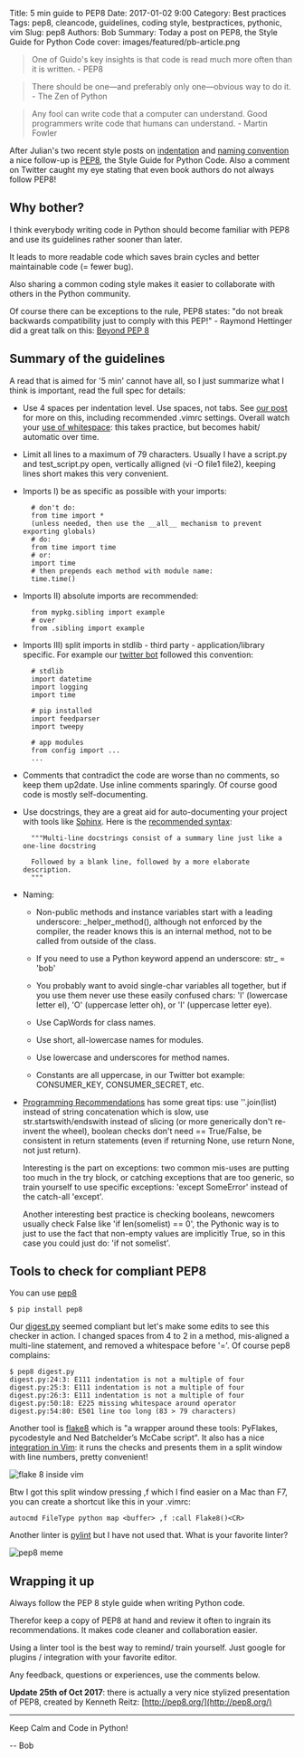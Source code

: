 Title: 5 min guide to PEP8
Date: 2017-01-02 9:00
Category: Best practices
Tags: pep8, cleancode, guidelines, coding style, bestpractices, pythonic, vim
Slug: pep8
Authors: Bob
Summary: Today a post on PEP8, the Style Guide for Python Code
cover: images/featured/pb-article.png

> One of Guido's key insights is that code is read much more often than it is written. - PEP8

> There should be one—and preferably only one—obvious way to do it. - The Zen of Python

> Any fool can write code that a computer can understand. Good programmers write code that humans can understand. - Martin Fowler

After Julian's two recent style posts on [indentation](http://pybit.es/indentation_tips.html) and [naming convention](http://pybit.es/naming_conventions.html) a nice follow-up is [PEP8](https://www.python.org/dev/peps/pep-0008/), the Style Guide for Python Code. Also a comment on Twitter caught my eye stating that even book authors do not always follow PEP8!

## Why bother?

I think everybody writing code in Python should become familiar with PEP8 and use its guidelines rather sooner than later.

It leads to more readable code which saves brain cycles and better maintainable code (= fewer bug).

Also sharing a common coding style makes it easier to collaborate with others in the Python community.

Of course there can be exceptions to the rule, PEP8 states: "do not break backwards compatibility just to comply with this PEP!" - Raymond Hettinger did a great talk on this: [Beyond PEP 8](https://www.youtube.com/watch?v=wf-BqAjZb8M)

## Summary of the guidelines

A read that is aimed for '5 min' cannot have all, so I just summarize what I think is important, read the full spec for details:

* Use 4 spaces per indentation level. Use spaces, not tabs. See [our post](http://pybit.es/indentation_tips.html) for more on this, including recommended .vimrc settings. Overall watch your [use of whitespace](https://www.python.org/dev/peps/pep-0008/#whitespace-in-expressions-and-statements): this takes practice, but becomes habit/ automatic over time.

* Limit all lines to a maximum of 79 characters. Usually I have a script.py and test_script.py open, vertically alligned (vi -O file1 file2), keeping lines short makes this very convenient.

* Imports I) be as specific as possible with your imports: 

		# don't do: 
		from time import *
		(unless needed, then use the __all__ mechanism to prevent exporting globals)
		# do:
		from time import time
		# or:
		import time
		# then prepends each method with module name: 
		time.time()

* Imports II) absolute imports are recommended:

		from mypkg.sibling import example	
		# over
		from .sibling import example

* Imports III) split imports in stdlib - third party - application/library specific. For example our [twitter bot](https://github.com/pybites/blog_code/blob/master/twitter_bot/tweetbot.py) followed this convention:

		# stdlib
		import datetime
		import logging
		import time

		# pip installed
		import feedparser
		import tweepy

		# app modules
		from config import ...
		...

* Comments that contradict the code are worse than no comments, so keep them up2date. Use inline comments sparingly. Of course good code is mostly self-documenting.

* Use docstrings, they are a great aid for auto-documenting your project with tools like [Sphinx](http://www.sphinx-doc.org/en/1.5.1/). Here is the [recommended syntax](https://www.python.org/dev/peps/pep-0257/): 

		"""Multi-line docstrings consist of a summary line just like a one-line docstring

		Followed by a blank line, followed by a more elaborate description. 
		"""

* Naming:

	- Non-public methods and instance variables start with a leading underscore: _helper_method(), although not enforced by the compiler, the reader knows this is an internal method, not to be called from outside of the class.

	- If you need to use a Python keyword append an underscore: str_ = 'bob'

	- You probably want to avoid single-char variables all together, but if you use them never use these easily confused chars: 'l' (lowercase letter el), 'O' (uppercase letter oh), or 'I' (uppercase letter eye).
	
	- Use CapWords for class names.

	- Use short, all-lowercase names for modules.

	- Use lowercase and underscores for method names.

	- Constants are all uppercase, in our Twitter bot example: CONSUMER_KEY, CONSUMER_SECRET, etc.

* [Programming Recommendations](https://www.python.org/dev/peps/pep-0008/#programming-recommendations) has some great tips: use ''.join(list) instead of string concatenation which is slow, use str.startswith/endswith instead of slicing (or more generically don't re-invent the wheel), boolean checks don't need == True/False, be consistent in return statements (even if returning None, use return None, not just return).

	Interesting is the part on exceptions: two common mis-uses are putting too much in the try block, or catching exceptions that are too generic, so train yourself to use specific exceptions: 'except SomeError' instead of the catch-all 'except'.

	Another interesting best practice is checking booleans, newcomers usually check False like 'if len(somelist) == 0', the Pythonic way is to just to use the fact that non-empty values are implicitly True, so in this case you could just do: 'if not somelist'.

## Tools to check for compliant PEP8 

You can use [pep8](https://pypi.python.org/pypi/pep8)

	$ pip install pep8

Our [digest.py](https://github.com/pybites/blog_code/blob/master/pybites_digest/digest.py) seemed compliant but let's make some edits to see this checker in action. I changed spaces from 4 to 2 in a method, mis-aligned a multi-line statement, and removed a whitespace before '='. Of course pep8 complains: 

	$ pep8 digest.py 
	digest.py:24:3: E111 indentation is not a multiple of four
	digest.py:25:3: E111 indentation is not a multiple of four
	digest.py:26:3: E111 indentation is not a multiple of four
	digest.py:50:18: E225 missing whitespace around operator
	digest.py:54:80: E501 line too long (83 > 79 characters)

Another tool is [flake8](https://pypi.python.org/pypi/flake8) which is "a wrapper around these tools: PyFlakes, pycodestyle and Ned Batchelder’s McCabe script". It also has a nice [integration in Vim](https://github.com/nvie/vim-flake8): it runs the checks and presents them in a split window with line numbers, pretty convenient! 

![flake 8 inside vim]({filename}/images/flake8_vim.png)

Btw I got this split window pressing ,f which I find easier on a Mac than F7, you can create a shortcut like this in your .vimrc:

	autocmd FileType python map <buffer> ,f :call Flake8()<CR>

Another linter is [pylint](https://www.pylint.org) but I have not used that. What is your favorite linter? 

![pep8 meme]({filename}/images/pep8_meme.jpg)

## Wrapping it up

Always follow the PEP 8 style guide when writing Python code.

Therefor keep a copy of PEP8 at hand and review it often to ingrain its recommendations. It makes code cleaner and collaboration easier. 

Using a linter tool is the best way to remind/ train yourself. Just google for plugins / integration with your favorite editor.

Any feedback, questions or experiences, use the comments below.

__Update 25th of Oct 2017__: there is actually a very nice stylized presentation of PEP8, created by Kenneth Reitz: [http://pep8.org/](http://pep8.org/)

---

Keep Calm and Code in Python!

-- Bob
